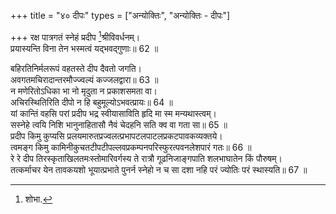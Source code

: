 +++
title = "४० दीपः"
types = ["अन्योक्तिः", "अन्योक्तिः - दीपः"]

+++
रक्ष पात्रगतं स्नेहं प्रदीप [^4]श्रीविवर्धनम्।  
प्रयास्यन्ति विना तेन भस्मत्वं यद्भवद्गुणाः॥ 62 ॥  
  
[^4]: शोभा.

बहिरतिनिर्मलरूपं वहतस्ते दीप दैवतो जगति।  
अवगतमचिरादान्तरमौज्ज्वल्यं कज्जलद्वारा॥ 63 ॥  
न मणेरितोऽधिका भा नो मृदुता न प्रकाशसमता वा।  
अचिरस्थितिरिति दीपो न हि बहुमूल्योऽभवत्प्रायः॥ 64 ॥  
यां कान्तिं वहसि परां प्रदीप भद्र स्वीयासाविति हृदि मा स्म मन्यथास्त्वम्।  
सस्नेहे त्वयि निशि भानुनाहितासौ नैवं चेदहनि सति क्व वा गता सा॥ 65 ॥  
प्रदीप किमु कुप्यसि प्रलयमारुतप्रज्वलत्प्रभापटलपाटलप्रकटपावकव्यक्तये।  
त्वमङ्ग किमु कामिनीकुचतटीपटीपल्लवप्रकम्पनपरिस्फुरत्पवनलेशपारं गतः॥ 66 ॥  
 रे रे दीप तिरस्कृताखिलतमःस्तोमारिवर्गस्य ते रात्रौ गूढनिजाङ्गपाति शलभाघातेन किं पौरुषम्।  
तत्कर्माचर येन तावकयशो भूयात्प्रभाते पुनर्न स्नेहो न च सा दशा नहि परं ज्योतिः परं स्थास्यति॥ 67 ॥  